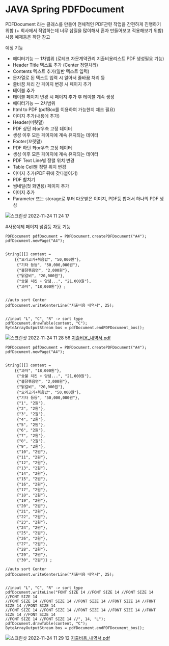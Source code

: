 # JAVA Spring PDFDocument

PDFDocument 라는 클래스를 만들어 전체적인 PDF관련 작업을 간편하게 진행하기 위함
(+ 회사에서 작업하는데 너무 삽질을 많이해서 혼자 만들어보고 적용해보기 위함)
사용 예제등은 하단 참고


예정 기능
 - 에디터기능 — 1차범위 (로테크 자문계약관리 지출비용리스트 PDF 생성필요 기능)
 - Header Title 텍스트 추가 (Center 정렬처리)
 - Contents 텍스트 추가(일반 텍스트 입력)
 - 문자열로 된 텍스트 입력 시 알아서 줄바꿈 처리 등
 - 줄바꿈 처리 간 페이지 변경 시 페이지 추가
 - 테이블 추가
 - 테이블 페이지 변경 시 페이지 추가 후 테이블 계속 생성
 - 에디터기능 — 2차범위
 - html to PDF (pdfBox를 이용하여 가능한지 체크 필요)
 - 이미지 추가(내용에 추가)
 - Header(머릿말)
 - PDF 상단 좌or우측 고정 데이터
 - 생성 이후 모든 페이지에 계속 유지되는 데이터
 - Footer(꼬릿말)
 - PDF 하단 좌or우측 고정 데이터
 - 생성 이후 모든 페이지에 계속 유지되는 데이터
 - PDF Text Line별 정렬 위치 변경
 - Table Cell별 정렬 위치 변경
 - 이미지 추가(PDF 뒤에 갖다붙이기)
 - PDF 합치기
 - 썸네일(첫 화면용) 페이지 추가
 - 이미지 추가
 - Parameter 또는 storage로 부터 다운받은 이미지, PDF등 합쳐서 하나의 PDF 생성



![스크린샷 2022-11-24 11 24 17](https://user-images.githubusercontent.com/41108735/203680165-86ddeb4c-d889-4f07-b43e-f03329c59e43.png)


#사용예제 페이지 넘김등 자동 기능 
```
PDFDocument pdfDocument = PDFDocument.createPDFDocument("A4");
pdfDocument.newPage("A4");
 
 
String[][] content =
    {{"오리고기+볶음밥", "50,000원"},
     {"기타 등등", "50,000,000원"},
     {"불닭볶음면", "2,000원"},
     {"닭갈비", "20,000원"},
     {"숯불 치킨 + 양념...", "21,000원"},
     {"과자", "18,000원"}} ;
 
 
//auto sort Center
pdfDocument.writeCenterLine("지출비용 내역서", 25);
 
 
//input "L", "C", "R" -> sort type
pdfDocument.drawTable(content, "C");
ByteArrayOutputStream bos = pdfDocument.endPDFDocument_bos();
```
![스크린샷 2022-11-24 11 28 56](https://user-images.githubusercontent.com/41108735/203680746-d1c0a13f-44f1-4e59-b4c9-4a14a2fff720.png)
[지출비용_내역서.pdf](https://github.com/GaeTaeng/java_pdf_util_pdfbox/files/10080341/_.77.pdf)


```
PDFDocument pdfDocument = PDFDocument.createPDFDocument("A4");
pdfDocument.newPage("A4");
 
 
String[][] content =
    {{"과자", "18,000원"},
     {"숯불 치킨 + 양념...", "21,000원"},
     {"불닭볶음면", "2,000원"},
     {"닭갈비", "20,000원"},
     {"오리고기+볶음밥", "50,000원"},
     {"기타 등등", "50,000,000원"},
     {"1", "2원"},
     {"2", "2원"},
     {"3", "2원"},
     {"4", "2원"},
     {"5", "2원"},
     {"6", "2원"},
     {"7", "2원"},
     {"8", "2원"},
     {"9", "2원"},
     {"10", "2원"},
     {"11", "2원"},
     {"12", "2원"},
     {"13", "2원"},
     {"14", "2원"},
     {"15", "2원"},
     {"16", "2원"},
     {"17", "2원"},
     {"18", "2원"},
     {"19", "2원"},
     {"20", "2원"},
     {"21", "2원"},
     {"22", "2원"},
     {"23", "2원"},
     {"24", "2원"},
     {"25", "2원"},
     {"26", "2원"},
     {"27", "2원"},
     {"28", "2원"},
     {"29", "2원"},
     {"30", "2원"}} ;
 
//auto sort Center
pdfDocument.writeCenterLine("지출비용 내역서", 25);
 
 
//input "L", "C", "R" -> sort type
pdfDocument.writeLine("FONT SIZE 14 //FONT SIZE 14 //FONT SIZE 14 //FONT SIZE 14
//FONT SIZE 14 //FONT SIZE 14 //FONT SIZE 14 //FONT SIZE 14 //FONT SIZE 14 //FONT SIZE 14
//FONT SIZE 14 //FONT SIZE 14 //FONT SIZE 14 //FONT SIZE 14 //FONT SIZE 14 //FONT SIZE 14
//FONT SIZE 14 //FONT SIZE 14 //", 14, "L");
pdfDocument.drawTable(content, "C");
ByteArrayOutputStream bos = pdfDocument.endPDFDocument_bos();
```
![스크린샷 2022-11-24 11 29 12](https://user-images.githubusercontent.com/41108735/203680781-4a0dc41f-c1db-4e1f-ae9d-9ea78cdb753c.png)
[지출비용_내역서.pdf](https://github.com/GaeTaeng/java_pdf_util_pdfbox/files/10080343/_.82.pdf)

